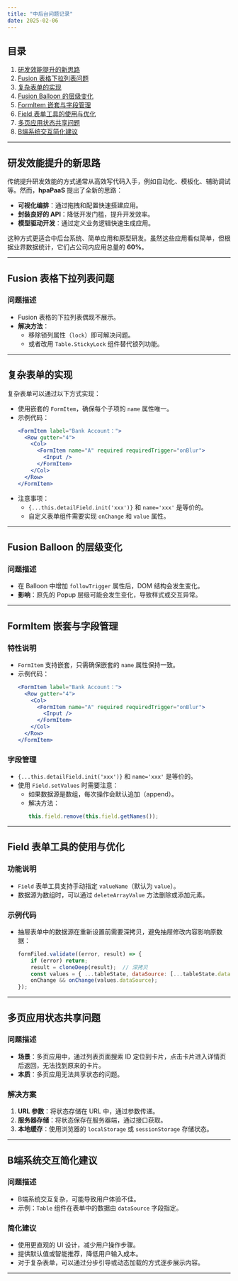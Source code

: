 ```yaml
---
title: "中后台问题记录"
date: 2025-02-06
---
```


## 目录
1. [研发效能提升的新思路](#研发效能提升的新思路)
2. [Fusion 表格下拉列表问题](#fusion-表格下拉列表问题)
3. [复杂表单的实现](#复杂表单的实现)
4. [Fusion Balloon 的层级变化](#fusion-balloon-的层级变化)
5. [FormItem 嵌套与字段管理](#formitem-嵌套与字段管理)
6. [Field 表单工具的使用与优化](#field-表单工具的使用与优化)
7. [多页应用状态共享问题](#多页应用状态共享问题)
8. [B端系统交互简化建议](#b端系统交互简化建议)

---

## 研发效能提升的新思路

传统提升研发效能的方式通常从高效写代码入手，例如自动化、模板化、辅助调试等。然而，**hpaPaaS** 提出了全新的思路：
- **可视化编排**：通过拖拽和配置快速搭建应用。
- **封装良好的 API**：降低开发门槛，提升开发效率。
- **模型驱动开发**：通过定义业务逻辑快速生成应用。

这种方式更适合中后台系统、简单应用和原型研发。虽然这些应用看似简单，但根据业界数据统计，它们占公司内应用总量的 **60%**。

---

## Fusion 表格下拉列表问题

### 问题描述
- Fusion 表格的下拉列表偶现不展示。
- **解决方法**：
  - 移除锁列属性（`lock`）即可解决问题。
  - 或者改用 `Table.StickyLock` 组件替代锁列功能。

---

## 复杂表单的实现

复杂表单可以通过以下方式实现：
- 使用嵌套的 `FormItem`，确保每个子项的 `name` 属性唯一。
- 示例代码：
  ```jsx
  <FormItem label="Bank Account：">
    <Row gutter="4">
      <Col>
        <FormItem name="A" required requiredTrigger="onBlur">
          <Input />
        </FormItem>
      </Col>
    </Row>
  </FormItem>
  ```
- 注意事项：
  - `{...this.detailField.init('xxx')}` 和 `name='xxx'` 是等价的。
  - 自定义表单组件需要实现 `onChange` 和 `value` 属性。

---

## Fusion Balloon 的层级变化

### 问题描述
- 在 Balloon 中增加 `followTrigger` 属性后，DOM 结构会发生变化。
- **影响**：原先的 Popup 层级可能会发生变化，导致样式或交互异常。

---

## FormItem 嵌套与字段管理

### 特性说明
- `FormItem` 支持嵌套，只需确保嵌套的 `name` 属性保持一致。
- 示例代码：
  ```jsx
  <FormItem label="Bank Account：">
    <Row gutter="4">
      <Col>
        <FormItem name="A" required requiredTrigger="onBlur">
          <Input />
        </FormItem>
      </Col>
    </Row>
  </FormItem>
  ```

### 字段管理
- `{...this.detailField.init('xxx')}` 和 `name='xxx'` 是等价的。
- 使用 `Field.setValues` 时需要注意：
  - 如果数据源是数组，每次操作会默认追加（append）。
  - 解决方法：
    ```js
    this.field.remove(this.field.getNames());
    ```

---

## Field 表单工具的使用与优化

### 功能说明
- `Field` 表单工具支持手动指定 `valueName`（默认为 `value`）。
- 数据源为数组时，可以通过 `deleteArrayValue` 方法删除或添加元素。

### 示例代码
- 抽屉表单中的数据源在重新设置前需要深拷贝，避免抽屉修改内容影响原数据：
  ```js
  formFiled.validate((error, result) => {  
      if (error) return;  
      result = cloneDeep(result);  // 深拷贝 
      const values = { ...tableState, dataSource: [...tableState.dataSource, result] };  
      onChange && onChange(values.dataSource);
  });
  ```

---

## 多页应用状态共享问题

### 问题描述
- **场景**：多页应用中，通过列表页面搜索 ID 定位到卡片，点击卡片进入详情页后返回，无法找到原来的卡片。
- **本质**：多页应用无法共享状态的问题。

### 解决方案
1. **URL 参数**：将状态存储在 URL 中，通过参数传递。
2. **服务器存储**：将状态保存在服务器端，通过接口获取。
3. **本地缓存**：使用浏览器的 `localStorage` 或 `sessionStorage` 存储状态。

---

## B端系统交互简化建议

### 问题描述
- B端系统交互复杂，可能导致用户体验不佳。
- 示例：`Table` 组件在表单中的数据由 `dataSource` 字段指定。

### 简化建议
- 使用更直观的 UI 设计，减少用户操作步骤。
- 提供默认值或智能推荐，降低用户输入成本。
- 对于复杂表单，可以通过分步引导或动态加载的方式逐步展示内容。

---